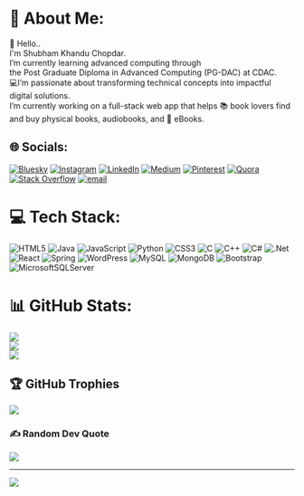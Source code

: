 # 💫 About Me:
👋 Hello..<br>I'm Shubham Khandu Chopdar.<br>I’m currently learning advanced computing through <br>the Post Graduate Diploma in Advanced Computing (PG-DAC) at CDAC.<br>💻I’m passionate about transforming technical concepts into impactful <br>digital solutions.<br>I’m currently working on a full-stack web app that helps 📚 book lovers find <br>and buy physical books, audiobooks, and 📱 eBooks.


## 🌐 Socials:
[![Bluesky](https://img.shields.io/badge/bluesky-0285FF?style=for-the-badge&logo=bluesky&logoColor=%23FFFFFF)](https://bsky.app/profile/ShubhamDev27) [![Instagram](https://img.shields.io/badge/Instagram-%23E4405F.svg?logo=Instagram&logoColor=white)](https://instagram.com/shubh_chopdar) [![LinkedIn](https://img.shields.io/badge/LinkedIn-%230077B5.svg?logo=linkedin&logoColor=white)](https://linkedin.com/in/shubham-chopdar-791235334) [![Medium](https://img.shields.io/badge/Medium-12100E?logo=medium&logoColor=white)](https://medium.com/@shubhamchopdar27) [![Pinterest](https://img.shields.io/badge/Pinterest-%23E60023.svg?logo=Pinterest&logoColor=white)](https://pinterest.com/shubhamchopdar1) [![Quora](https://img.shields.io/badge/Quora-%23B92B27.svg?logo=Quora&logoColor=white)](https://quora.com/profile/Shubham-8128) [![Stack Overflow](https://img.shields.io/badge/-Stackoverflow-FE7A16?logo=stack-overflow&logoColor=white)](https://stackoverflow.com/users/Shubham) [![email](https://img.shields.io/badge/Email-D14836?logo=gmail&logoColor=white)](mailto:shubhamchopdar27@gmail.com) 

# 💻 Tech Stack:
![HTML5](https://img.shields.io/badge/html5-%23E34F26.svg?style=flat&logo=html5&logoColor=white) ![Java](https://img.shields.io/badge/java-%23ED8B00.svg?style=flat&logo=openjdk&logoColor=white) ![JavaScript](https://img.shields.io/badge/javascript-%23323330.svg?style=flat&logo=javascript&logoColor=%23F7DF1E) ![Python](https://img.shields.io/badge/python-3670A0?style=flat&logo=python&logoColor=ffdd54) ![CSS3](https://img.shields.io/badge/css3-%231572B6.svg?style=flat&logo=css3&logoColor=white) ![C](https://img.shields.io/badge/c-%2300599C.svg?style=flat&logo=c&logoColor=white) ![C++](https://img.shields.io/badge/c++-%2300599C.svg?style=flat&logo=c%2B%2B&logoColor=white) ![C#](https://img.shields.io/badge/c%23-%23239120.svg?style=flat&logo=csharp&logoColor=white) ![.Net](https://img.shields.io/badge/.NET-5C2D91?style=flat&logo=.net&logoColor=white) ![React](https://img.shields.io/badge/react-%2320232a.svg?style=flat&logo=react&logoColor=%2361DAFB) ![Spring](https://img.shields.io/badge/spring-%236DB33F.svg?style=flat&logo=spring&logoColor=white) ![WordPress](https://img.shields.io/badge/WordPress-%23117AC9.svg?style=flat&logo=WordPress&logoColor=white) ![MySQL](https://img.shields.io/badge/mysql-4479A1.svg?style=flat&logo=mysql&logoColor=white) ![MongoDB](https://img.shields.io/badge/MongoDB-%234ea94b.svg?style=flat&logo=mongodb&logoColor=white)  ![Bootstrap](https://img.shields.io/badge/bootstrap-%238511FA.svg?style=flat&logo=bootstrap&logoColor=white) ![MicrosoftSQLServer](https://img.shields.io/badge/Microsoft%20SQL%20Server-CC2927?style=flat&logo=microsoft%20sql%20server&logoColor=white)
# 📊 GitHub Stats:
![](https://github-readme-stats.vercel.app/api?username=ShubhamDev27&theme=ambient_gradient&hide_border=false&include_all_commits=false&count_private=false)<br/>
![](https://nirzak-streak-stats.vercel.app/?user=ShubhamDev27&theme=ambient_gradient&hide_border=false)<br/>
![](https://github-readme-stats.vercel.app/api/top-langs/?username=ShubhamDev27&theme=ambient_gradient&hide_border=false&include_all_commits=false&count_private=false&layout=compact)

## 🏆 GitHub Trophies
![](https://github-profile-trophy.vercel.app/?username=ShubhamDev27&theme=default&no-frame=false&no-bg=true&margin-w=4)

### ✍️ Random Dev Quote
![](https://quotes-github-readme.vercel.app/api?type=horizontal&theme=radical)

---
[![](https://visitcount.itsvg.in/api?id=ShubhamDev27&icon=0&color=0)](https://visitcount.itsvg.in)

<!-- Proudly created with GPRM ( https://gprm.itsvg.in ) -->
